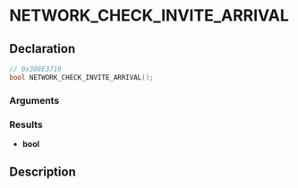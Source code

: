 # NETWORK_CHECK_INVITE_ARRIVAL

## Declaration
```cpp
// 0x308E3719
bool NETWORK_CHECK_INVITE_ARRIVAL();
```

### Arguments

### Results
- **bool**

## Description
